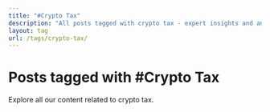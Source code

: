 ```yaml
---
title: "#Crypto Tax"
description: "All posts tagged with crypto tax - expert insights and analysis"
layout: tag
url: /tags/crypto-tax/
---
```


# Posts tagged with #Crypto Tax

Explore all our content related to crypto tax.
